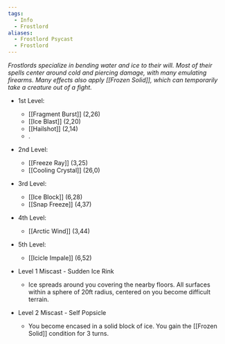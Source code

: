 ```yaml
---
tags:
  - Info
  - Frostlord
aliases:
  - Frostlord Psycast
  - Frostlord
---
```

*Frostlords specialize in bending water and ice to their will. Most of their spells center around cold and piercing damage, with many emulating firearms. Many effects also apply [[Frozen Solid]], which can temporarily take a creature out of a fight.*

- 1st Level:
	- [[Fragment Burst]] (2,26)
	- [[Ice Blast]] (2,20)
	- [[Hailshot]] (2,14)
	- .
- 2nd Level:
	- [[Freeze Ray]] (3,25)
	- [[Cooling Crystal]] (26,0)
- 3rd Level:
	- [[Ice Block]] (6,28)
	- [[Snap Freeze]] (4,37)
- 4th Level:
	- [[Arctic Wind]] (3,44)
- 5th Level:
	- [[Icicle Impale]] (6,52)

- Level 1 Miscast - Sudden Ice Rink
	- Ice spreads around you covering the nearby floors. All surfaces within a sphere of 20ft radius, centered on you become difficult terrain.
- Level 2 Miscast - Self Popsicle
	- You become encased in a solid block of ice. You gain the [[Frozen Solid]] condition for 3 turns.